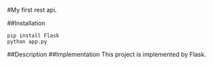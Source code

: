 #My first rest api.

##Installation
```
pip install Flask
python app.py

```

##Description
##Implementation
This project is implemented by Flask.
